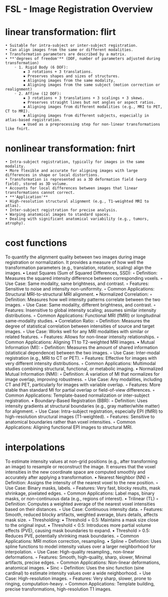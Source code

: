 # FSL - Image Registration Overview

# linear transformation: flirt
    • Suitable for intra-subject or inter-subject registration.
    • Can align images from the same or different modalities.
    • Transformation parameters are described by a matrix.
    • **'degrees of freedom'** (DOF, number of parameters adjusted during transformation)
        ◦ 1. Rigid Body (6 DOF):
            ▪ 3 rotations + 3 translations.
            ▪ Preserves shapes and sizes of structures.
            ▪ Aligning images from the same modality,
            ▪ Aligning images from the same subject (motion correction or realignment)
        ◦ 2. Affine (12 DOF):
            ▪ 3 rotations + 3 translations + 3 scalings + 3 skews.
            ▪ Preserves straight lines but not angles or aspect ratios.
            ▪ Aligning images from different modalities (e.g., MRI to PET, CT to MRI).
            ▪ Aligning images from different subjects, especially in atlas-based registration.
            ▪ Used as a preprocessing step for non-linear transformations like fnirt.

# nonlinear transformation: fnirt
    • Intra-subject registration, typically for images in the same modality.
    • More flexible and accurate for aligning images with large differences in shape or local distortions.
    • Transformation is represented as a 3D deformation field (warp field), stored as 3D volume.
    • Accounts for local differences between images that linear transformations cannot correct.
    • **'Application'**  
    • High-resolution structural alignment (e.g., T1-weighted MRI to atlas).
    • Inter-subject registration for precise analysis.
    • Warping anatomical images to standard spaces.
    • Dealing with significant anatomical variability (e.g., tumors, atrophy).

# cost functions
To  quantify the alignment quality between two images during image registration or normalization. It provides a measure of how well the transformation parameters (e.g., translation, rotation, scaling) align the images.
    • Least Squares (Sum of Squared Differences, SSD):
        ◦ Definition: Measures the squared intensity difference between corresponding voxels.
        ◦ Use Case: Same modality, same brightness, and contrast.
        ◦ Features: Sensitive to noise and intensity non-uniformity.
        ◦ Common Applications: Structural MRI-to-structural MRI alignment.
    • Normalized Correlation:
        ◦ Definition: Measures how well intensity patterns correlate between the two images.
        ◦ Use Case: Same modality, different brightness, and contrast.
        ◦ Features: Insensitive to global intensity scaling; assumes similar intensity distributions.
        ◦ Common Applications: Functional MRI (fMRI) or longitudinal same-modality studies.
    • Correlation Ratio:
        ◦ Definition: Measures the degree of statistical correlation between intensities of source and target images.
        ◦ Use Case: Works well for any MRI modalities with similar or related features.
        ◦ Features: Allows for non-linear intensity relationships.
        ◦ Common Applications: Aligning T1 to T2-weighted MRI images.
    • Mutual Information (MI):
        ◦ Definition: Measures the amount of shared information (statistical dependence) between the two images.
        ◦ Use Case: Inter-modal registration (e.g., MRI to CT or PET).
        ◦ Features: Effective for images with very different intensity distributions.
        ◦ Common Applications: Multimodal studies combining structural, functional, or metabolic imaging.
    • Normalized Mutual Information (NMI):
        ◦ Definition: A variation of MI that normalizes for image overlap, improving robustness.
        ◦ Use Case: Any modalities, including CT and PET, particularly for images with variable overlap.
        ◦ Features: More stable than standard MI for partial overlap or field-of-view differences.
        ◦ Common Applications: Template-based normalization or inter-subject registration.
    • Boundary-Based Registration (BBR):
        ◦ Definition: Uses intensity gradients at structural boundaries (e.g., gray matter/white matter) for alignment.
        ◦ Use Case: Intra-subject registration, especially EPI (fMRI) to high-resolution structural images (T1-weighted).
        ◦ Features: Sensitive to anatomical boundaries rather than voxel intensities.
        ◦ Common Applications: Aligning functional EPI images to structural MRI.
        
# interpolations
To estimate intensity values at non-grid positions (e.g., after transforming an image) to resample or reconstruct the image. It ensures that the voxel intensities in the new coordinate space are computed smoothly and accurately after applying a transformation.
    • Nearest Neighbor (NN)
        ◦ Definition: Assigns the intensity of the nearest voxel to the new position.
        ◦ Use Case: Binary masks, labels.
        ◦ Features: Very fast, blocky results, mask shrinkage, pixelated edges.
        ◦ Common Applications: Label maps, binary masks, or non-continuous data (e.g., regions of interest).
    • Trilinear (TL)
        ◦ Definition: Computes a weighted average of the nearest voxel intensities based on their distances.
        ◦ Use Case: Continuous intensity data.
        ◦ Features: Smooth, reduced blocky artifacts, weighted average, blurs details, affects mask size.
        ◦ Thresholding:
            ▪ Threshold = 0.5: Maintains a mask size close to the original input.
            ▪ Threshold < 0.5: Introduces more partial volume effects (PVE), causing mask boundaries to expand.
            ▪ Threshold > 0.5: Reduces PVE, potentially shrinking mask boundaries.
        ◦ Common Applications: MRI motion correction, resampling.
    • Spline 
        ◦ Definition: Uses spline functions to model intensity values over a larger neighborhood for interpolation.
        ◦ Use Case: High-quality resampling., non-linear deformations.
        ◦ Features: Smooth, high-quality, sharp, slower, Minimal artifacts, precise edges.
        ◦ Common Applications: Non-linear deformations, anatomical images.
    • Sinc
        ◦ Definition: Uses the sinc function (sine cardinal) to estimate intensity values over a wide neighborhood.
        ◦ Use Case: High-resolution images.
        ◦ Features: Very sharp, slower, prone to ringing, computation-heavy.
        ◦ Common Applications: Template building, precise transformations, high-resolution T1 images.
